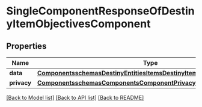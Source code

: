 # SingleComponentResponseOfDestinyItemObjectivesComponent

## Properties
Name | Type | Description | Notes
------------ | ------------- | ------------- | -------------
**data** | [**ComponentsschemasDestinyEntitiesItemsDestinyItemObjectivesComponent**](ComponentsschemasDestinyEntitiesItemsDestinyItemObjectivesComponent.md) |  | [optional] 
**privacy** | [**ComponentsschemasComponentsComponentPrivacySetting**](ComponentsschemasComponentsComponentPrivacySetting.md) |  | [optional] 

[[Back to Model list]](../README.md#documentation-for-models) [[Back to API list]](../README.md#documentation-for-api-endpoints) [[Back to README]](../README.md)


